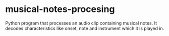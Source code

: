 # musical-notes-procesing
Python program that processes an audio clip containing musical notes. It decodes characteristics like onset, note and instrument which it is played in.
